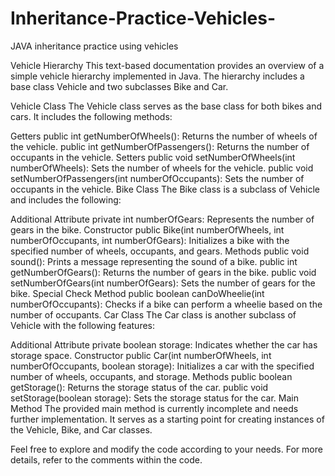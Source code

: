 # Inheritance-Practice-Vehicles-
JAVA inheritance practice using vehicles

Vehicle Hierarchy
This text-based documentation provides an overview of a simple vehicle hierarchy implemented in Java. The hierarchy includes a base class Vehicle and two subclasses Bike and Car.

Vehicle Class
The Vehicle class serves as the base class for both bikes and cars. It includes the following methods:

Getters
public int getNumberOfWheels(): Returns the number of wheels of the vehicle.
public int getNumberOfPassengers(): Returns the number of occupants in the vehicle.
Setters
public void setNumberOfWheels(int numberOfWheels): Sets the number of wheels for the vehicle.
public void setNumberOfPassengers(int numberOfOccupants): Sets the number of occupants in the vehicle.
Bike Class
The Bike class is a subclass of Vehicle and includes the following:

Additional Attribute
private int numberOfGears: Represents the number of gears in the bike.
Constructor
public Bike(int numberOfWheels, int numberOfOccupants, int numberOfGears): Initializes a bike with the specified number of wheels, occupants, and gears.
Methods
public void sound(): Prints a message representing the sound of a bike.
public int getNumberOfGears(): Returns the number of gears in the bike.
public void setNumberOfGears(int numberOfGears): Sets the number of gears for the bike.
Special Check Method
public boolean canDoWheelie(int numberOfOccupants): Checks if a bike can perform a wheelie based on the number of occupants.
Car Class
The Car class is another subclass of Vehicle with the following features:

Additional Attribute
private boolean storage: Indicates whether the car has storage space.
Constructor
public Car(int numberOfWheels, int numberOfOccupants, boolean storage): Initializes a car with the specified number of wheels, occupants, and storage.
Methods
public boolean getStorage(): Returns the storage status of the car.
public void setStorage(boolean storage): Sets the storage status for the car.
Main Method
The provided main method is currently incomplete and needs further implementation. It serves as a starting point for creating instances of the Vehicle, Bike, and Car classes.

Feel free to explore and modify the code according to your needs. For more details, refer to the comments within the code.
